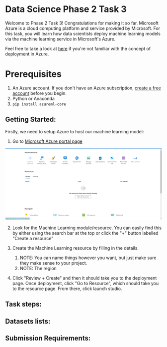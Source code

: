 # Data Science Phase 2 Task 3

Welcome to Phase 2 Task 3! Congratulations for making it so far. Microsoft Azure is a cloud computing platform and service provided by Microsoft. For this task, you will learn how data scientists deploy machine learning models via the machine learning service in Microsoft's Azure.

Feel free to take a look at [here](https://docs.microsoft.com/en-us/azure/machine-learning/how-to-deploy-and-where?tabs=azcli) if you're not familiar with the concept of deployment in Azure.

# Prerequisites
1. An Azure account. If you don't have an Azure subscription, [create a free account](https://azure.microsoft.com/en-us/free/) before you begin.
2. Python or Anaconda
3. ```pip install azureml-core```

## Getting Started:
Firstly, we need to setup Azure to host our machine learning model:

1. Go to [Microsoft Azure portal page](https://azure.microsoft.com/en-us/get-started/azure-portal)

![azure.portal](./images/portal_page.png)

2. Look for the Machine Learning module/resource. You can easily find this by either using the search bar at the top or click the "+" button labelled "Create a resource"



3. Create the Machine Learning resource by filling in the details. 
   1. NOTE: You can name things however you want, but just make sure they make sense to your project. 
   2. NOTE: The region 



4. Click "Review + Create" and then it should take you to the deployment page. Once deployment, click "Go to Resource", which should take you to the resource page. From there, click launch studio.

## Task steps:



## Datasets lists:




## Submission Requirements:
